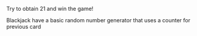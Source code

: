 Try to obtain 21 and win the game!

Blackjack have a basic random number generator that uses a counter for previous card
